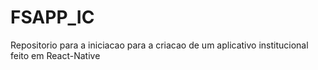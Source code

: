 # FSAPP_IC
Repositorio para a iniciacao para a criacao de um aplicativo institucional feito em React-Native

